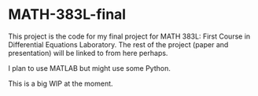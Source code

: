 # MATH-383L-final
This project is the code for my final project for MATH 383L: First Course in Differential Equations Laboratory. The rest of the project (paper and presentation) will be linked to from here perhaps.

I plan to use MATLAB but might use some Python.

This is a big WIP at the moment.
